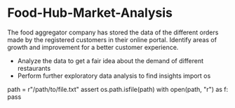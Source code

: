 # Food-Hub-Market-Analysis
The food aggregator company has stored the data of the different orders made by the registered customers in their online portal. Identify areas of growth and improvement for a better customer experience.
  * Analyze the data to get a fair idea about the demand of different restaurants
  * Perform further exploratory data analysis to find insights
import os

path = r"/path/to/file.txt"
assert os.path.isfile(path)
with open(path, "r") as f:
 pass
